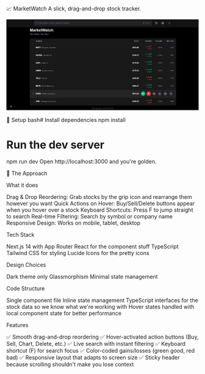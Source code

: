 📈 MarketWatch
A slick, drag-and-drop stock tracker.

![MarketWatch sneak peek](preview1.png)

🚀 Setup
bash# Install dependencies
npm install

# Run the dev server
npm run dev
Open http://localhost:3000 and you're golden.

🎯 The Approach

What it does

Drag & Drop Reordering: Grab stocks by the grip icon and rearrange them however you want
Quick Actions on Hover: Buy/Sell/Delete buttons appear when you hover over a stock 
Keyboard Shortcuts: Press F to jump straight to search 
Real-time Filtering: Search by symbol or company name
Responsive Design: Works on mobile, tablet, desktop 

Tech Stack

Next.js 14 with App Router 
React for the component stuff
TypeScript 
Tailwind CSS for styling
Lucide Icons for the pretty icons

Design Choices

Dark theme only
Glassmorphism
Minimal state management

Code Structure

Single component file 
Inline state management
TypeScript interfaces for the stock data so we know what we're working with
Hover states handled with local component state for better performance

 Features

✅ Smooth drag-and-drop reordering
✅ Hover-activated action buttons (Buy, Sell, Chart, Delete, etc.)
✅ Live search with instant filtering
✅ Keyboard shortcut (F) for search focus
✅ Color-coded gains/losses (green good, red bad)
✅ Responsive layout that adapts to screen size
✅ Sticky header because scrolling shouldn't make you lose context